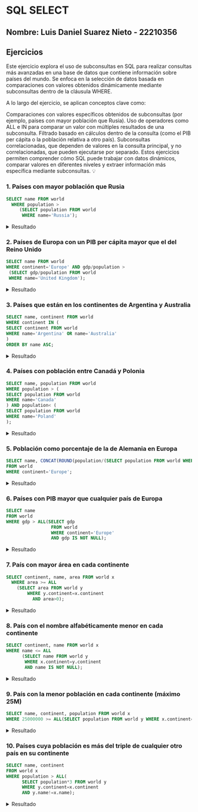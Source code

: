 # SQL SELECT  
## Nombre: Luis Daniel Suarez Nieto - 22210356
## Ejercicios  

Este ejercicio explora el uso de subconsultas en SQL para realizar consultas más avanzadas en una base de datos que contiene información sobre países del mundo. Se enfoca en la selección de datos basada en comparaciones con valores obtenidos dinámicamente mediante subconsultas dentro de la cláusula WHERE.

A lo largo del ejercicio, se aplican conceptos clave como:

Comparaciones con valores específicos obtenidos de subconsultas (por ejemplo, países con mayor población que Rusia).
Uso de operadores como ALL e IN para comparar un valor con múltiples resultados de una subconsulta.
Filtrado basado en cálculos dentro de la consulta (como el PIB per cápita o la población relativa a otro país).
Subconsultas correlacionadas, que dependen de valores en la consulta principal, y no correlacionadas, que pueden ejecutarse por separado.
Estos ejercicios permiten comprender cómo SQL puede trabajar con datos dinámicos, comparar valores en diferentes niveles y extraer información más específica mediante subconsultas. 💡

### 1. Países con mayor población que Rusia
```sql
SELECT name FROM world
  WHERE population >
     (SELECT population FROM world
      WHERE name='Russia');
```
<details>
  <summary>Resultado</summary>

| name        |
|------------|
| China      |
| India      |
| United States |

</details>

### 2. Países de Europa con un PIB per cápita mayor que el del Reino Unido
```sql
SELECT name FROM world
WHERE continent='Europe' AND gdp/population >
 (SELECT gdp/population FROM world
 WHERE name='United Kingdom');
```
<details>
  <summary>Resultado</summary>

| name         |
|-------------|
| Ireland     |
| Luxembourg  |
| Norway      |
| Switzerland |

</details>

### 3. Países que están en los continentes de Argentina y Australia
```sql
SELECT name, continent FROM world
WHERE continent IN (
SELECT continent FROM world
WHERE name='Argentina' OR name='Australia'
)
ORDER BY name ASC;
```
<details>
  <summary>Resultado</summary>

| name        | continent      |
|------------|---------------|
| Argentina  | South America |
| Australia  | Oceania       |
| Brazil     | South America |
| Chile      | South America |
| New Zealand | Oceania       |

</details>

### 4. Países con población entre Canadá y Polonia
```sql
SELECT name, population FROM world
WHERE population > (
SELECT population FROM world
WHERE name='Canada'
) AND population< (
SELECT population FROM world
WHERE name='Poland'
);
```
<details>
  <summary>Resultado</summary>

| name      | population |
|----------|------------|
| Argentina | 45000000  |
| Spain     | 47000000  |
| Ukraine   | 41000000  |

</details>

### 5. Población como porcentaje de la de Alemania en Europa
```sql
SELECT name, CONCAT(ROUND(population/(SELECT population FROM world WHERE name='Germany')*100, 0),'%')
FROM world
WHERE continent='Europe';
```
<details>
  <summary>Resultado</summary>

| name     | porcentaje |
|---------|------------|
| France   | 77%       |
| Italy    | 73%       |
| Spain    | 57%       |

</details>

### 6. Países con PIB mayor que cualquier país de Europa
```sql
SELECT name 
FROM world
WHERE gdp > ALL(SELECT gdp 
                 FROM world
                 WHERE continent='Europe'
                 AND gdp IS NOT NULL);
```
<details>
  <summary>Resultado</summary>

| name  |
|-------|
| USA   |
| China |

</details>

### 7. País con mayor área en cada continente
```sql
SELECT continent, name, area FROM world x
  WHERE area >= ALL
    (SELECT area FROM world y
        WHERE y.continent=x.continent
          AND area>0);
```
<details>
  <summary>Resultado</summary>

| continent       | name    | area     |
|---------------|--------|---------|
| Asia          | Russia | 17098242 |
| Africa        | Algeria | 2381741  |
| North America | Canada  | 9984670  |

</details>

### 8. País con el nombre alfabéticamente menor en cada continente
```sql
SELECT continent, name FROM world x 
WHERE name <= ALL
      (SELECT name FROM world y
       WHERE x.continent=y.continent
       AND name IS NOT NULL);
```
<details>
  <summary>Resultado</summary>

| continent    | name         |
|-------------|-------------|
| Africa      | Algeria     |
| Asia        | Afghanistan |
| Europe      | Albania     |

</details>

### 9. País con la menor población en cada continente (máximo 25M)
```sql
SELECT name, continent, population FROM world x
WHERE 25000000 >= ALL(SELECT population FROM world y WHERE x.continent=y.continent);
```
<details>
  <summary>Resultado</summary>

| name        | continent      | population |
|------------|---------------|------------|
| Iceland    | Europe        | 343599     |
| Suriname   | South America | 597000     |
| Belize     | North America | 419199     |

</details>

### 10. Países cuya población es más del triple de cualquier otro país en su continente
```sql
SELECT name, continent
FROM world x
WHERE population > ALL(
      SELECT population*3 FROM world y 
      WHERE y.continent=x.continent
      AND y.name!=x.name);
```
<details>
  <summary>Resultado</summary>

| name  | continent    |
|-------|-------------|
| China | Asia        |
| USA   | North America |

</details>
